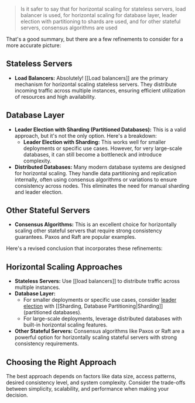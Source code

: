 ```toc
```

> Is it safer to say that for horizontal scaling for stateless servers, load balancer is used, for horizontal scaling for database layer, leader election with partitioning to shards are used, and for other stateful servers, consensus algorithms are used

That's a good summary, but there are a few refinements to consider for a more accurate picture:

## Stateless Servers

- **Load Balancers:** Absolutely! [[Load balancers]] are the primary mechanism for horizontal scaling stateless servers. They distribute incoming traffic across multiple instances, ensuring efficient utilization of resources and high availability.

## Database Layer

- **Leader Election with Sharding (Partitioned Databases):** This is a valid approach, but it's not the only option. Here's a breakdown:
    - **Leader Election with Sharding:** This works well for smaller deployments or specific use cases. However, for very large-scale databases, it can still become a bottleneck and introduce complexity.
- **Distributed Databases:** Many modern database systems are designed for horizontal scaling. They handle data partitioning and replication internally, often using consensus algorithms or variations to ensure consistency across nodes. This eliminates the need for manual sharding and leader election.

## Other Stateful Servers

- **Consensus Algorithms:** This is an excellent choice for horizontally scaling other stateful servers that require strong consistency guarantees. Paxos and Raft are popular examples.

Here's a revised conclusion that incorporates these refinements:

## Horizontal Scaling Approaches

- **Stateless Servers:** Use [[load balancers]] to distribute traffic across multiple instances.
- **Database Layer:**
    - For smaller deployments or specific use cases, consider <u>leader election</u> with [[Sharding, Database Partitioning|Sharding]] (partitioned databases).
    - For large-scale deployments, leverage distributed databases with built-in horizontal scaling features.
- **Other Stateful Servers:** Consensus algorithms like Paxos or Raft are a powerful option for horizontally scaling stateful servers with strong consistency requirements.

## Choosing the Right Approach

The best approach depends on factors like data size, access patterns, desired consistency level, and system complexity. Consider the trade-offs between simplicity, scalability, and performance when making your decision.
